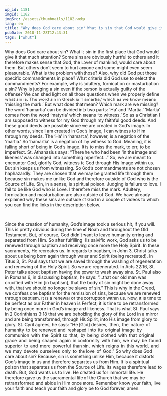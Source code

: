 ```yaml
---
wp_id: 1181
imgId: 1182
imgSrc: /assets/thumbnails/1182.webp
lang: en
title: "Why does God care about sin? What is sin that God would give it that much attention?"
pubDate: 2018-11-28T12:43:31
tags: ["whut"]
---
```


<!-- page: 6 -->

<p>Why does God care about sin? What is sin in the first place that God would give it that much attention? Some sins are obviously hurtful to others and it therefore makes sense that God, the Lover of mankind, would care about them. But others don’t seem to hurt anyone and some might even seem pleasurable. What is the problem with those? Also, why did God put those specific commandments in place? What criteria did God use to select the commandments? For example, why is adultery, fornication or masturbation a sin? Why is judging a sin even if the person is actually guilty of the offense? We can shed light on all those questions when we properly define what sin is. The word sin in Greek is ‘Hamartia,’ which as we know means ‘missing the mark.’ But what does that mean? Which mark are we missing? The word ‘hamartia’ can be divided into two parts: ‘Ha’ and ‘Martia.’ ‘Martia’ comes from the word ‘matyria’ which means ‘to witness.’ So as a Christian I am supposed to witness for my God through my faithful good deeds. And these good deeds are possible since we are created in God’s image. In other words, since I am created in God’s image, I can witness to Him through my deeds. The ‘Ha’ in ‘hamartia’, however, is a negation of the ‘martia.’ So ‘hamartia’ is a negation of my witness to God. Meaning, it is falling short of being in God’s image. It is to miss the mark, to err, to be imperfect. St. Athanasius says: “There he who had been ‘in the image and likeness’ was changed into something imperfect…” So, we are meant to encounter God, glorify God, witness to God through His Image within us. But sin keeps us from witnessing. So God’s commandments are not chosen haphazardly. They are chosen that we may be granted life through them because sin makes me unlike God and therefore outside of God who is the Source of Life. Sin, in a sense, is spiritual poison. Judging is failure to love. I fail to be like God who is Love. I therefore miss the mark. Adultery, fornication and masturbation are also outside of God. We have already explained why these sins are outside of God in a couple of videos to which you can find the links in the description below.<span data-ccp-props="{&quot;201341983&quot;:0,&quot;335559739&quot;:200,&quot;335559740&quot;:276}"> </span></p>
<p><span data-ccp-props="{&quot;201341983&quot;:0,&quot;335559739&quot;:200,&quot;335559740&quot;:276}"> </span></p>
<p>Since the creation of humanity, God’s image took a serious hit, if you will. This is pretty obvious during the time of Noah and throughout the Old Testament. But, of course, God didn’t want to leave humanity erring and separated from Him. So after fulfilling His salvific work, God asks us to be renewed through baptism and receiving once more the Holy Spirit. In these sacraments, He recreates us. In regards to baptism, in John 3, Christ talks about us being born again through water and Spirit (being recreated). In Titus 3, St. Paul says that we are saved through the washing of regeneration and renewing of the Holy Spirit. So we are regenerated. In Acts 22:16, St. Peter talks about baptism having the power to wash away sins. St. Paul also in Romans 6, in discussing baptism, he says: “…that our old man was crucified with Him [in baptism], that the body of sin might be done away with, that we should no longer be slaves of sin.” This is why in the Creed, we confess one baptism for the remission of sins, because we are renewed through baptism. It is a renewal of the corruption within us. Now, it is time to be perfect as our Father in heaven is Perfect; it is time to be retransformed by being once more in God’s image and likeness. That is what St. Paul says in 2 Corinthians 3:18 that we are beholding the glory of the Lord in a mirror and are being transformed, through His Spirit, into His image from glory to glory. St. Cyril agrees, he says: “He [God] desires,  then,  the  nature  of  humanity  to  be renewed and  reshaped  into  its  original  image  by  communion  with  the  Spirit so  that,  by  being  clothed  with  that  original  grace  and  being  shaped  again  in conformity  with  him,  we  may  be  found  superior  to  and  more  powerful  than sin,  which  reigns  in  this  world,  and  we  may  devote  ourselves  only  to  the love  of  God.” So why does God care about sin? Because, sin is something unlike Him, because it distorts God’s image in us and therefore separates us from Him. It is a spiritual poison that separates us from the Source of Life. Its wages therefore lead to death. But, God wants us to live. He created us for immortal life. He therefore gave us the sacramental life of the Church that we may be retransformed and abide in Him once more. Remember know your faith, live your faith and teach your faith and glory be to God forever, amen. <span data-ccp-props="{&quot;201341983&quot;:0,&quot;335559739&quot;:200,&quot;335559740&quot;:276}"> </span></p>
